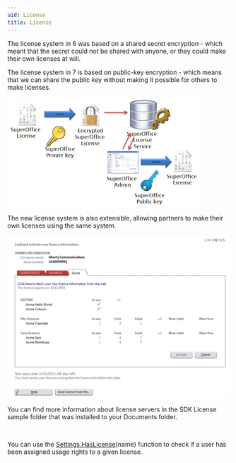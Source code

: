 ```yaml
---
uid: License
title: License
---
```


The license system in 6 was based on a shared secret encryption - which meant that the secret could not be shared with anyone, or they could make their own licenses at will.

The license system in 7 is based on public-key encryption - which means that we can share the public key without making it possible for others to make licenses.

![](../../images/new-license-system.gif)

The new license system is also extensible, allowing partners to make their own licenses using the same system.

![](../../images/admin-licenses.gif)

You can find more information about license servers in the SDK License sample folder that was installed to your Documents folder.

 

You can use the [Settings.HasLicense](SUPEROFFICEDBLib~SOSettings~HasLicense.md)(name) function to check if a user has been assigned usage rights to a given license.
